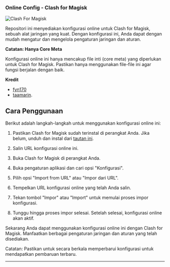 ### Online Config - Clash for Magisk

![Clash For Magisk](https://i.ibb.co/pb4MB1R/Screenshot-20221007-223843-Clash-for-Magisk.png)

Repositori ini menyediakan konfigurasi online untuk Clash for Magisk, sebuah alat jaringan yang kuat. Dengan konfigurasi ini, Anda dapat dengan mudah mengatur dan mengelola pengaturan jaringan dan aturan.

**Catatan: Hanya Core Meta**

Konfigurasi online ini hanya mencakup file inti (core meta) yang diperlukan untuk Clash for Magisk. Pastikan hanya menggunakan file-file ini agar fungsi berjalan dengan baik.

**Kredit**

- [fyn170](https://github.com/fyn170/conf-cfm)
- [taamarin](https://github.com/taamarin/ClashforMagisk).

## Cara Penggunaan

Berikut adalah langkah-langkah untuk menggunakan konfigurasi online ini:

1. Pastikan Clash for Magisk sudah terinstal di perangkat Anda. Jika belum, unduh dan instal dari [tautan ini](https://github.com/taamarin/ClashforMagisk).

2. Salin URL konfigurasi online ini.

3. Buka Clash for Magisk di perangkat Anda.

4. Buka pengaturan aplikasi dan cari opsi "Konfigurasi".

5. Pilih opsi "Import from URL" atau "Impor dari URL".

6. Tempelkan URL konfigurasi online yang telah Anda salin.

7. Tekan tombol "Impor" atau "Import" untuk memulai proses impor konfigurasi.

8. Tunggu hingga proses impor selesai. Setelah selesai, konfigurasi online akan aktif.

Sekarang Anda dapat menggunakan konfigurasi online ini dengan Clash for Magisk. Manfaatkan berbagai pengaturan jaringan dan aturan yang telah disediakan.

Catatan: Pastikan untuk secara berkala memperbarui konfigurasi untuk mendapatkan pembaruan terbaru.

---